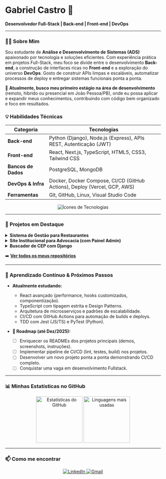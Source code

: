 # Gabriel Castro 👋

**Desenvolvedor Full-Stack | Back-end | Front-end | DevOps**

---

### 👨‍💻 Sobre Mim

Sou estudante de **Análise e Desenvolvimento de Sistemas (ADS)** apaixonado por tecnologia e soluções eficientes. Com experiência prática em projetos Full-Stack, meu foco se divide entre o desenvolvimento **Back-end**, a construção de interfaces ricas no **Front-end** e a exploração do universo **DevOps**. Gosto de construir APIs limpas e escaláveis, automatizar processos de deploy e entregar sistemas funcionais ponta a ponta.

🚀 **Atualmente, busco meu primeiro estágio na área de desenvolvimento** (remoto, híbrido ou presencial em João Pessoa/PB), onde eu possa aplicar e expandir meus conhecimentos, contribuindo com código bem organizado e foco em resultados.

### 💡 Habilidades Técnicas

| Categoria | Tecnologias |
|-----------|--------------------------------------------------------------------------------|
| **Back-end** | Python (Django), Node.js (Express), APIs REST, Autenticação (JWT) |
| **Front-end** | React, Next.js, TypeScript, HTML5, CSS3, Tailwind CSS |
| **Bancos de Dados**| PostgreSQL, MongoDB |
| **DevOps & Infra**| Docker, Docker Compose, CI/CD (GitHub Actions), Deploy (Vercel, GCP, AWS) |
| **Ferramentas** | Git, GitHub, Linux, Visual Studio Code |

<p align="center">
  <img src="https://skillicons.dev/icons?i=python,django,nodejs,express,postgres,mongodb,react,ts,tailwind,docker,git,github,linux,gcp,vercel,aws&perline=8&theme=dark" alt="Ícones de Tecnologias" />
</p>

---

### 📁 Projetos em Destaque

<details>
<summary><strong>Sistema de Gestão para Restaurantes</strong></summary>

> Sistema completo para gestão de restaurantes, incluindo cardápio digital, gerenciamento de produtos, categorias, pedidos e autenticação de usuários.

- **Stack:** Node.js, Express, PostgreSQL, Next.js, Tailwind CSS, TypeScript, Docker.
- **Destaques:** API organizada em camadas (routes/controllers/services), painel administrativo funcional e integração completa entre front-end e back-end.
- **[🔗 Repositório no GitHub](https://github.com/DevBielCastro/SEU-REPOSITORIO-AQUI)**

</details>

<details>
<summary><strong>Site Institucional para Advocacia (com Painel Admin)</strong></summary>

> Landing page e sistema de gerenciamento de conteúdo para um escritório de advocacia, permitindo a publicação e gestão de artigos.

- **Stack:** Node.js, Express, PostgreSQL, JWT, EJS, Tailwind CSS.
- **Destaques:** Autenticação segura com JWT, painel administrativo para gestão de posts e estrutura de back-end modular e organizada.
- **[🔗 Repositório no GitHub](https://github.com/DevBielCastro/SEU-REPOSITORIO-AQUI)**

</details>

<details>
<summary><strong>Buscador de CEP com Django</strong></summary>

> Aplicação simples que consome uma API externa (ViaCEP) para buscar e exibir informações de endereço a partir de um CEP.

- **Stack:** Python, Django, Docker.
- **Destaques:** Integração com API externa, tratamento de erros e ambiente totalmente containerizado com Docker.
- **[🔗 Repositório no GitHub](https://github.com/DevBielCastro/SEU-REPOSITORIO-AQUI)**

</details>

➡️ **[Ver todos os meus repositórios](https://github.com/DevBielCastro?tab=repositories)**

---

### 🌱 Aprendizado Contínuo & Próximos Passos

-   **Atualmente estudando:**
    -   React avançado (performance, hooks customizados, componentização).
    -   TypeScript com tipagem estrita e Design Patterns.
    -   Arquitetura de microsserviços e padrões de escalabilidade.
    -   CI/CD com GitHub Actions para automação de builds e deploys.
    -   TDD com Jest (JS/TS) e PyTest (Python).

-   **🎯 Roadmap (até Dez/2025):**
    -   [ ] Enriquecer os READMEs dos projetos principais (demos, screenshots, instruções).
    -   [ ] Implementar pipeline de CI/CD (lint, testes, build) nos projetos.
    -   [ ] Desenvolver um novo projeto ponta a ponta demonstrando CI/CD completo.
    -   [ ] Conquistar uma vaga em desenvolvimento Fullstack.

---

### 📊 Minhas Estatísticas no GitHub

<div align="center">
  <img height="150" src="https://github-readme-stats.vercel.app/api?username=DevBielCastro&show_icons=true&theme=radical&rank_icon=percentile&cache_seconds=1800" alt="Estatísticas do GitHub" />
  <img height="150" src="https://github-readme-stats.vercel.app/api/top-langs/?username=DevBielCastro&layout=compact&theme=radical&langs_count=8&cache_seconds=1800" alt="Linguagens mais usadas" />
</div>

---

### 📫 Como me encontrar

<p align="center">
  <a href="https://www.linkedin.com/in/gabriel-castro-9a9745209/" target="_blank">
    <img src="https://img.shields.io/badge/LinkedIn-0A66C2?style=for-the-badge&logo=linkedin&logoColor=white" alt="LinkedIn"/>
  </a>
  <a href="mailto:gabriel.castrogt10@gmail.com" target="_blank">
    <img src="https://img.shields.io/badge/Gmail-D14836?style=for-the-badge&logo=gmail&logoColor=white" alt="Gmail"/>
  </a>
</p>
